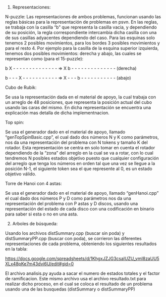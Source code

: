 

1) Representaciones:
   
N-puzzle:
Las representaciones de ambos problemas, funcionan usando las reglas básicas para la representación de problemas en psvn. En las reglas, se trabaja con la casilla “b” que representa la casilla vacia, y dependiendo de su posición, la regla correspondiente intercambia dicha casilla con una de sus casillas adyacentes dependiendo del caso. Para las esquinas solo tenemos 2 posibles movimientos, para los bordes 3 posibles movimientos y para el resto 4. Por ejemplo para la casilla de la esquina superior izquierda, tenemos dos posibles movimientos: derecha y abajo, las cuales se representan como (para el 15-puzzle):

b X - - - - - - - - - - - - - - => X b - - - - - - - - - - - - - -              (derecha)

b - - - X - - - - - - - - - - - => X - - - b - - - - - - - - - - -              (abajo)

Cubo de Rubik:

Se usa la representación dada en el material de apoyo, la cual trabaja con un arreglo de 48 posiciones, que representa la posición actual del cubo usando las caras del mismo. En dicha representación se encuentra una explicación mas detalla de dicha implementnacion.

Top spin:

Se usa el generador dado en el material de apoyo, llamado “genTopSpinBasic.cpp”, el cual dado dos números N y K como parámetros, nos da una representación del problema con N tokens y tamaño K del rotador. Esta representación se centra en solo tomar en cuenta el rotador dependiendo de la “zona” del arreglo en la cual se va a rotar, con lo cual tendremos N posibles estados objetivo puesto que cualquier configuración del arreglo que tenga los números en orden tal que una vez se llegue a la posición N-1, el siguiente token sea el que represente al 0, es un estado objetivo válido.

Torre de Hanoi con 4 astas:

Se usa el generador dado en el material de apoyo, llamado “genHanoi.cpp” el cual dado dos números  P y D como parámetros nos da una representación del problema con P astas y D discos, usando una representación del estado de cada disco con una codificación en binario para saber si esta o no en una asta.

2) Arboles de búsqueda:

Usando los archivos distSummary.cpp (buscar sin poda) y distSummaryPP.cpp (buscar con poda), se corrieron las diferentes representaciones de cada problema, obteniendo los siguientes resultados en la tabla:

https://docs.google.com/spreadsheets/d/1KhgxJZJG3csaIUZU_vmI8zaUU5XLx48pKe7m43dvi6U/edit#gid=0

El archivo analisis.py ayuda a sacar el numero de estados totales y el factor de ramificacion. Este mismo archivo
usa el archivo resultado.txt para realizar dicho proceso, en el cual se coloca el resultado de un problema usando una de las busquedas (distSummary o distSummaryPP)
